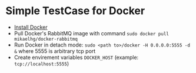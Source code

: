 Simple TestCase for Docker
==========================

* [Install Docker](https://docs.docker.com/installation/)
* Pull Docker's RabbitMQ image with command ```sudo docker pull mikaelhg/docker-rabbitmq```
* Run Docker in detach mode: ```sudo <path to>/docker -H 0.0.0.0:5555 -d &``` where 5555 is arbitrary tcp port
* Create envirement variables `DOCKER_HOST` (example: `tcp://localhost:5555`)

